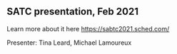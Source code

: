## SATC presentation, Feb 2021

Learn more about it here https://sabtc2021.sched.com/

Presenter: Tina Leard, Michael Lamoureux 
